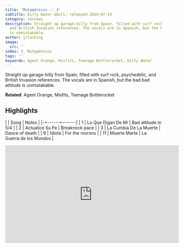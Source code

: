 ```yaml
---
title: 'Mutagénicos :: 3'
subtitle: Dirty Water &bull; released 2019-07-19
category: reviews
description: Straight up garage-billy from Spain, filled with surf rock, psychedelic,
  and British Invasion references. The vocals are in Spanish, but the bad bad attitude
  is unmistakable.
author: jclacking
image:
  src: ''
index: 3, Mutagénicos
tags: ''
keywords: Agent Orange, Misfits, Teenage Bottlerocket, Dirty Water
---
```

Straight up garage-billy from Spain, filled with surf rock, psychedelic, and British Invasion references. The vocals are in Spanish, but the bad bad attitude is unmistakable.<!--more-->

**Related**: Agent Orange, Misfits, Teenage Bottlerocket

## Highlights

| | Song | Notes |
|-+------+-------|
| 1 | Lo Que Digan De Mi | Bad attitude in 5/4 |
| 2 | Actualice Su Fe | Breakneck pace |
| 3 | La Cumbia De La Muerte | Dance of death |
| 9 | Idiota | For the morons |
| 11 | Muerte Marte | La Guerra de los Mundos |

<div class="tlo-detail-video"><iframe width="560" height="315" src="https://www.youtube.com/embed/noTwXxBp0NM" frameborder="0" allow="autoplay; encrypted-media" allowfullscreen></iframe></div>

